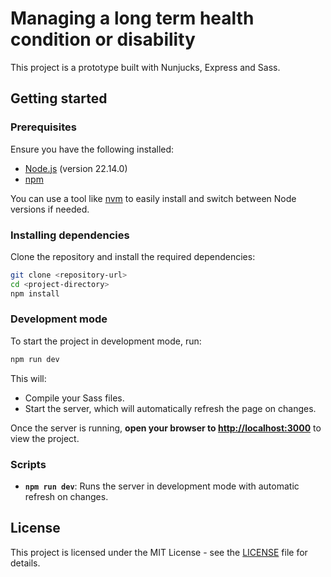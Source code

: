 
# Managing a long term health condition or disability

This project is a prototype built with Nunjucks, Express and Sass.

## Getting started

### Prerequisites

Ensure you have the following installed:
- [Node.js](https://nodejs.org/en/) (version 22.14.0)
- [npm](https://www.npmjs.com/)

You can use a tool like [nvm](https://github.com/nvm-sh/nvm) to easily install and switch between Node versions if needed.


### Installing dependencies

Clone the repository and install the required dependencies:

```bash
git clone <repository-url>
cd <project-directory>
npm install
```

### Development mode

To start the project in development mode, run:

```bash
npm run dev
```

This will:
- Compile your Sass files.
- Start the server, which will automatically refresh the page on changes.

Once the server is running, **open your browser to [http://localhost:3000](http://localhost:3000)** to view the project.

### Scripts

- **`npm run dev`**: Runs the server in development mode with automatic refresh on changes.

## License

This project is licensed under the MIT License - see the [LICENSE](LICENSE) file for details.

